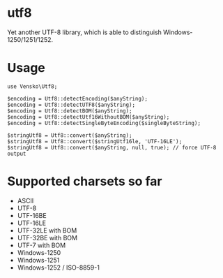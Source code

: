 # utf8
Yet another UTF-8 library, which is able to distinguish Windows-1250/1251/1252.

# Usage
```
use Vensko\Utf8;

$encoding = Utf8::detectEncoding($anyString);
$encoding = Utf8::detectUTF8($anyString);
$encoding = Utf8::detectBOM($anyString);
$encoding = Utf8::detectUtf16WithoutBOM($anyString);
$encoding = Utf8::detectSingleByteEncoding($singleByteString);

$stringUtf8 = Utf8::convert($anyString);
$stringUtf8 = Utf8::convert($stringUtf16le, 'UTF-16LE');
$stringUtf8 = Utf8::convert($anyString, null, true); // force UTF-8 output
```

# Supported charsets so far

 - ASCII
 - UTF-8
 - UTF-16BE
 - UTF-16LE
 - UTF-32LE with BOM
 - UTF-32BE with BOM
 - UTF-7 with BOM
 - Windows-1250
 - Windows-1251
 - Windows-1252 / ISO-8859-1
